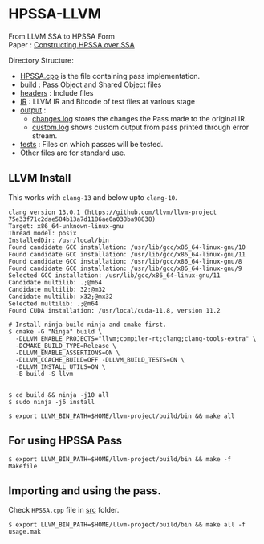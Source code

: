 # HPSSA-LLVM

From LLVM SSA to HPSSA Form  
Paper : [Constructing HPSSA over SSA](https://dl.acm.org/doi/10.1145/3078659.3078660)

Directory Structure:  
- [HPSSA.cpp](./HPSSA.cpp) is the file containing pass implementation.
- [build](./build) : Pass Object and Shared Object files
- [headers](./headers) : Include files
- [IR](./IR) : LLVM IR and Bitcode of test files at various stage
- [output](./output) :
  -  [changes.log](./output/changes.log) stores the changes the Pass made to the original IR.
  - [custom.log](./output/custom.log) shows custom output from pass printed through error stream.
- [tests](./tests) : Files on which passes will be tested.
- Other files are for standard use.

## LLVM Install 

This works with `clang-13` and below upto `clang-10`. 

```
clang version 13.0.1 (https://github.com/llvm/llvm-project 75e33f71c2dae584b13a7d1186ae0a038ba98838)
Target: x86_64-unknown-linux-gnu
Thread model: posix
InstalledDir: /usr/local/bin
Found candidate GCC installation: /usr/lib/gcc/x86_64-linux-gnu/10
Found candidate GCC installation: /usr/lib/gcc/x86_64-linux-gnu/11
Found candidate GCC installation: /usr/lib/gcc/x86_64-linux-gnu/8
Found candidate GCC installation: /usr/lib/gcc/x86_64-linux-gnu/9
Selected GCC installation: /usr/lib/gcc/x86_64-linux-gnu/11
Candidate multilib: .;@m64
Candidate multilib: 32;@m32
Candidate multilib: x32;@mx32
Selected multilib: .;@m64
Found CUDA installation: /usr/local/cuda-11.8, version 11.2
```

```
# Install ninja-build ninja and cmake first.
$ cmake -G "Ninja" build \
  -DLLVM_ENABLE_PROJECTS="llvm;compiler-rt;clang;clang-tools-extra" \
  -DCMAKE_BUILD_TYPE=Release \
  -DLLVM_ENABLE_ASSERTIONS=ON \
  -DLLVM_CCACHE_BUILD=OFF -DLLVM_BUILD_TESTS=ON \
  -DLLVM_INSTALL_UTILS=ON \
  -B build -S llvm


$ cd build && ninja -j10 all
$ sudo ninja -j6 install

$ export LLVM_BIN_PATH=$HOME/llvm-project/build/bin && make all
```

## For using HPSSA Pass

```
$ export LLVM_BIN_PATH=$HOME/llvm-project/build/bin && make -f Makefile
```

## Importing and using the pass.

Check `HPSSA.cpp` file in [src](./src) folder. 

```
$ export LLVM_BIN_PATH=$HOME/llvm-project/build/bin && make all -f usage.mak
```
